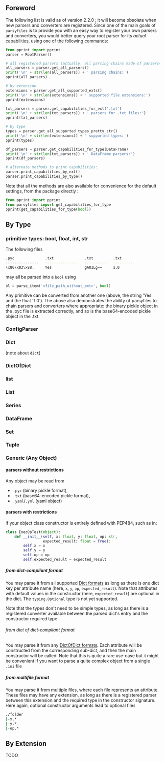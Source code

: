 ## Foreword

The following list is valid as of version 2.2.0 ; it will become obsolete when new parsers and converters are registered. Since one of the main goals of `parsyfiles` is to provide you with an easy way to register your own parsers and converters, you would better query your root parser for its *actual* capabilities, using one of the following commands:

```python
from pprint import pprint
parser = RootParser()

# all registered parsers (actually, all parsing chains made of parsers+converters)
all_parsers = parser.get_all_parsers()
print('\n' + str(len(all_parsers)) + ' parsing chains:')
pprint(all_parsers)

# by extension
extensions = parser.get_all_supported_exts()
print('\n' + str(len(extensions)) + ' supported file extensions:')
pprint(extensions)

txt_parsers = parser.get_capabilities_for_ext('.txt')
print('\n' + str(len(txt_parsers)) + ' parsers for .txt files:')
pprint(txt_parsers)

# by type
types = parser.get_all_supported_types_pretty_str()
print('\n' + str(len(extensions)) + ' supported types:')
pprint(types)

df_parsers = parser.get_capabilities_for_type(DataFrame)
print('\n' + str(len(txt_parsers)) + ' DataFrame parsers:')
pprint(df_parsers)

# alternate methods to print capabilities:
parser.print_capabilities_by_ext()
parser.print_capabilities_by_type()
```

Note that all the methods are also available for convenience for the default settings, from the package directly :

```python
from pprint import pprint
from parsyfiles import get_capabilities_for_type
pprint(get_capabilities_for_type(bool))
```

## By Type

### primitive types: bool, float, int, str

The following files

```bash
.pyc              .txt              .txt         .txt
---------------   ---------------   ----------   ----------
\x80\x03\x88.     Yes               gAOILg==     1.0                                               
```

 may all be parsed into a `bool` using 
 
```python
bl = parse_item('<file_path_without_ext>', bool)
```

Any primitive can be converted from another one (above, the string 'Yes' and the float '1.0'). The above also demonstrates the ability of parsyfiles to chain parsers and converters where appropriate: the binary pickle object in the .pyc file is extracted correctly, and so is the base64-encoded pickle object in the .txt.


### ConfigParser


### Dict

(note about `dict`)



### DictOfDict

### list
### List

### Series
### DataFrame

### Set
### Tuple


### Generic (Any Object)

#### parsers without restrictions

Any object may be read from 
 * `.pyc` (binary pickle format), 
 * `.txt` (base64-encoded pickle format), 
 * `.yaml`/`.yml` (yaml object)

#### parsers with restrictions

If your object class constructor is entirely defined with PEP484, such as in:

```python
class ExecOpTest(object):
    def __init__(self, x: float, y: float, op: str, 
                 expected_result: float = True):
        self.x = x
        self.y = y
        self.op = op
        self.expected_result = expected_result
```

##### from dict-compliant format

You may parse it from all supported [Dict formats](#dict) as long as there is one dict key per attribute name (here, `x`, `y`, `op`, `expected_result`). Note that attributes with default values in the constructor (here, `expected_result`) are optional in the dict. The `typing.Optional` type is not yet supported. 

Note that the types don't need to be simple types, as long as there is a registered converter available between the parsed dict's entry and the constructor required type

###### from dict of dict-compliant format

You may parse it from any [DictOfDict formats](#dictofdict). Each attribute will be constructed from the corresponding sub-dict, and then the main constructor will be called. Note that this is quite a rare use-case but it might be convenient if you want to parse a quite complex object from a single `.ini` file

##### from multifile format

You may parse it from multiple files, where each file represents an attribute. These files may have any extension, as long as there is a registered parser between this extension and the required type in the constructor signature. Here again, optional constructor arguments lead to optional files

```bash
./folder
|-x.*
|-y.*
|-op.*
```








## By Extension

TODO